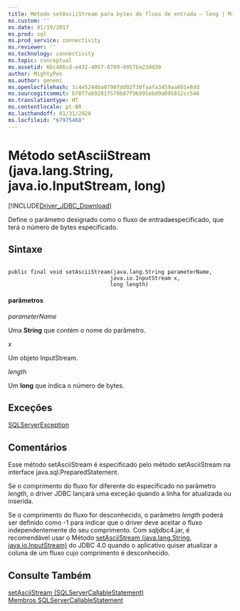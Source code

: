 ```yaml
---
title: Método setAsciiStream para bytes de fluxo de entrada – long | Microsoft Docs
ms.custom: ''
ms.date: 01/19/2017
ms.prod: sql
ms.prod_service: connectivity
ms.reviewer: ''
ms.technology: connectivity
ms.topic: conceptual
ms.assetid: 6bc486cd-e432-4057-8789-9957ba23dd30
author: MightyPen
ms.author: genemi
ms.openlocfilehash: 1c4e5244ba0798fdd02f30faafa3459aa801e8dd
ms.sourcegitcommit: b78f7ab9281f570b87f96991ebd9a095812cc546
ms.translationtype: HT
ms.contentlocale: pt-BR
ms.lasthandoff: 01/31/2020
ms.locfileid: "67975468"
---
```

# <a name="setasciistream-method-javalangstring-javaioinputstream-long"></a>Método setAsciiStream (java.lang.String, java.io.InputStream, long)
[!INCLUDE[Driver_JDBC_Download](../../../includes/driver_jdbc_download.md)]

  Define o parâmetro designado como o fluxo de entradaespecificado, que terá o número de bytes especificado.  
  
## <a name="syntax"></a>Sintaxe  
  
```  
  
public final void setAsciiStream(java.lang.String parameterName,  
                                java.io.InputStream x,  
                                long length)  
```  
  
#### <a name="parameters"></a>parâmetros  
 *parameterName*  
  
 Uma **String** que contém o nome do parâmetro.  
  
 *x*  
  
 Um objeto InputStream.  
  
 *length*  
  
 Um **long** que indica o número de bytes.  
  
## <a name="exceptions"></a>Exceções  
 [SQLServerException](../../../connect/jdbc/reference/sqlserverexception-class.md)  
  
## <a name="remarks"></a>Comentários  
 Esse método setAsciiStream é especificado pelo método setAsciiStream na interface java.sql.PreparedStatement.  
  
 Se o comprimento do fluxo for diferente do especificado no parâmetro *length*, o driver JDBC lançará uma exceção quando a linha for atualizada ou inserida.  
  
 Se o comprimento do fluxo for desconhecido, o parâmetro *length* poderá ser definido como -1 para indicar que o driver deve aceitar o fluxo independentemente do seu comprimento. Com sqljdbc4.jar, é recomendável usar o Método [setAsciiStream (java.lang.String, java.io.InputStream)](../../../connect/jdbc/reference/setasciistream-method-java-lang-string-java-io-inputstream.md) do JDBC 4.0 quando o aplicativo quiser atualizar a coluna de um fluxo cujo comprimento é desconhecido.  
  
## <a name="see-also"></a>Consulte Também  
 [setAsciiStream &#40;SQLServerCallableStatement&#41;](../../../connect/jdbc/reference/setasciistream-sqlservercallablestatement.md)   
 [Membros SQLServerCallableStatement](../../../connect/jdbc/reference/sqlservercallablestatement-members.md)  
  
  
